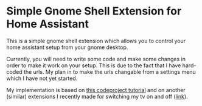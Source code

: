 # Simple Gnome Shell Extension for Home Assistant

This is a simple gnome shell extension which allows you to control your home assistant setup from your gnome desktop. 

Currently, you will need to write some code and make some changes in order to make it work on your setup. This is due to the fact that I have hard-coded the urls. My plan in to make the urls changable from a settings menu which I have not yet started.

My implementation is based on [this codeproject tutorial](https://www.codeproject.com/Articles/5271677/How-to-Create-A-GNOME-Extension) and on another (similar) extensions I recently made for switching my tv on and off ([link](https://github.com/geoph9/tv-switch-gnome-shell-extension)).